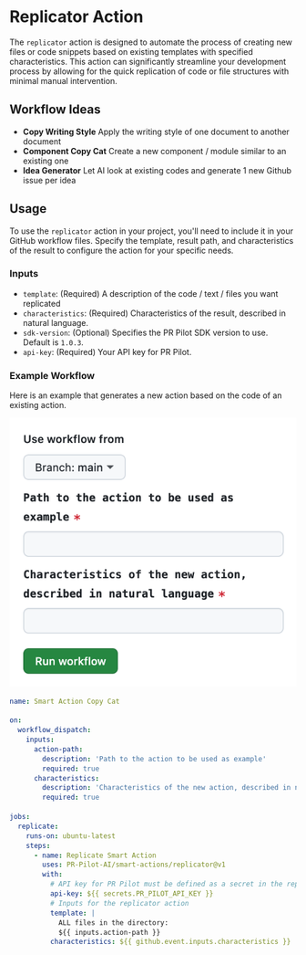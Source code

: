 # Replicator Action

The `replicator` action is designed to automate the process of creating new files or code snippets based on existing templates with specified characteristics. This action can significantly streamline your development process by allowing for the quick replication of code or file structures with minimal manual intervention.

## Workflow Ideas

- **Copy Writing Style** Apply the writing style of one document to another document
- **Component Copy Cat** Create a new component / module similar to an existing one
- **Idea Generator** Let AI look at existing codes and generate 1 new Github issue per idea

## Usage

To use the `replicator` action in your project, you'll need to include it in your GitHub workflow files. Specify the template, result path, and characteristics of the result to configure the action for your specific needs.

### Inputs

- `template`: (Required) A description of the code / text / files you want replicated
- `characteristics`: (Required) Characteristics of the result, described in natural language.
- `sdk-version`: (Optional) Specifies the PR Pilot SDK version to use. Default is `1.0.3`.
- `api-key`: (Required) Your API key for PR Pilot.

### Example Workflow

Here is an example that generates a new action based on the code of an existing action.

![Smart Action Copy Cat](./example.png)

```yaml
name: Smart Action Copy Cat

on:
  workflow_dispatch:
    inputs:
      action-path:
        description: 'Path to the action to be used as example'
        required: true
      characteristics:
        description: 'Characteristics of the new action, described in natural language'
        required: true

jobs:
  replicate:
    runs-on: ubuntu-latest
    steps:
      - name: Replicate Smart Action
        uses: PR-Pilot-AI/smart-actions/replicator@v1
        with:
          # API key for PR Pilot must be defined as a secret in the repository
          api-key: ${{ secrets.PR_PILOT_API_KEY }}
          # Inputs for the replicator action
          template: |
            ALL files in the directory:
            ${{ inputs.action-path }}
          characteristics: ${{ github.event.inputs.characteristics }}
```
